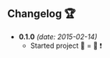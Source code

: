 ## Changelog :trophy:

* **0.1.0** *(date: 2015-02-14)*
    * Started project :birthday: = :seedling: :exclamation:
